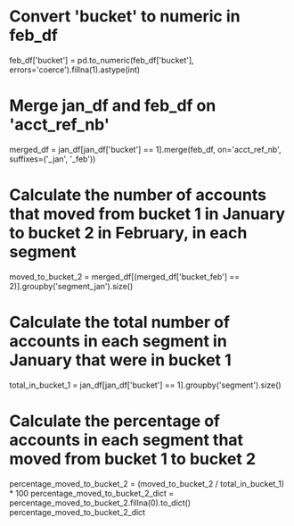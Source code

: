 # Convert 'bucket' to numeric in feb_df
feb_df['bucket'] = pd.to_numeric(feb_df['bucket'], errors='coerce').fillna(1).astype(int)

# Merge jan_df and feb_df on 'acct_ref_nb'
merged_df = jan_df[jan_df['bucket'] == 1].merge(feb_df, on='acct_ref_nb', suffixes=('_jan', '_feb'))

# Calculate the number of accounts that moved from bucket 1 in January to bucket 2 in February, in each segment
moved_to_bucket_2 = merged_df[(merged_df['bucket_feb'] == 2)].groupby('segment_jan').size()

# Calculate the total number of accounts in each segment in January that were in bucket 1
total_in_bucket_1 = jan_df[jan_df['bucket'] == 1].groupby('segment').size()

# Calculate the percentage of accounts in each segment that moved from bucket 1 to bucket 2
percentage_moved_to_bucket_2 = (moved_to_bucket_2 / total_in_bucket_1) * 100
percentage_moved_to_bucket_2_dict = percentage_moved_to_bucket_2.fillna(0).to_dict()
percentage_moved_to_bucket_2_dict
